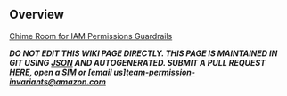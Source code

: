 ## Overview

[Chime Room for IAM Permissions Guardrails](https://app.chime.aws/rooms/15e33655-a950-4ded-8afe-5b98748d9fbe)
  
***DO NOT EDIT THIS WIKI PAGE DIRECTLY. THIS PAGE IS MAINTAINED IN GIT USING [JSON](https://code.amazon.com/packages/IAM-Permissions-Guardrails/trees/mainline/--/guardrails) AND AUTOGENERATED. SUBMIT A PULL REQUEST [HERE](https://code.amazon.com/packages/IAM-Permissions-Guardrails/trees/mainline/--/docs/guardrails), open a [SIM](https://sim.amazon.com/issues/create?template=9315ee1f-0bcd-4392-ab25-931060d58b13) or [email us]<team-permission-invariants@amazon.com>***

